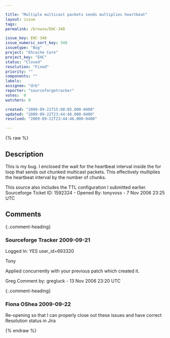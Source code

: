 ```yaml
---

title: "Multiple multicast packets sends multiplies heartbeat"
layout: issue
tags: 
permalink: /browse/EHC-348

issue_key: EHC-348
issue_numeric_sort_key: 348
issuetype: "Bug"
project: "Ehcache Core"
project_key: "EHC"
status: "Closed"
resolution: "Fixed"
priority: ""
components: ""
labels: 
assignee: "drb"
reporter: "sourceforgetracker"
votes:  0
watchers: 0

created: "2009-09-21T15:08:05.000-0400"
updated: "2009-09-22T23:44:46.000-0400"
resolved: "2009-09-22T23:44:46.000-0400"

---
```




{% raw %}



## Description

<div markdown="1" class="description">

This is my bug.  I enclosed the wait for the heartbeat
interval inside the for loop that sends out chunked
multicast packets.  This effectively multiplies the
heartbeat interval by the number of chunks.

This source also includes the TTL configuration I
submitted earlier.
Sourceforge Ticket ID: 1592324 - Opened By: tonyvoss - 7 Nov 2006 23:25 UTC

</div>

## Comments


{:.comment-heading}
### **Sourceforge Tracker** <span class="date">2009-09-21</span>

<div markdown="1" class="comment">

Logged In: YES 
user\_id=693320

Tony

Applied concurrently with your previous patch which created it.

Greg
Comment by: gregluck - 13 Nov 2006 23:20 UTC

</div>


{:.comment-heading}
### **Fiona OShea** <span class="date">2009-09-22</span>

<div markdown="1" class="comment">

Re-opening so that I can properly close out these issues and have correct Resolution status in Jira

</div>



{% endraw %}
